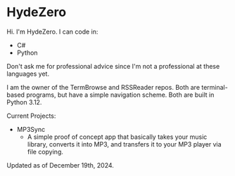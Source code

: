 # HydeZero
Hi. I'm HydeZero.
I can code in:
- C#
- Python

Don't ask me for professional advice since I'm not a professional at these languages yet.

I am the owner of the TermBrowse and RSSReader repos. Both are terminal-based programs, but have a simple navigation scheme. Both are built in Python 3.12.

Current Projects:
- MP3Sync
  - A simple proof of concept app that basically takes your music library, converts it into MP3, and transfers it to your MP3 player via file copying.

Updated as of December 19th, 2024.
